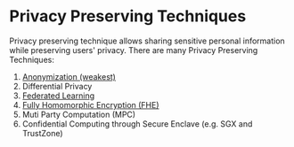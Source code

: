 # Privacy Preserving Techniques  

Privacy preserving technique allows sharing sensitive personal information while preserving users' privacy.
There are many Privacy Preserving Techniques:

1. [Anonymization (weakest)]( https://github.com/Fully-Homomorphic-Encryption/Docs/blob/main/src/anonymization.md 'Anonymization (weakest)')
2. Differential Privacy
3. [Federated Learning](URL 'Federated Learning')
4. [Fully Homomorphic Encryption (FHE)](https://github.com/Fully-Homomorphic-Encryption/Docs/blob/main/src/fully-homomorphic-encryption.md 'Fully Homomorphic Encryption (FHE)')
5. Muti Party Computation (MPC)
6. Confidential Computing through Secure Enclave (e.g. SGX and TrustZone)




